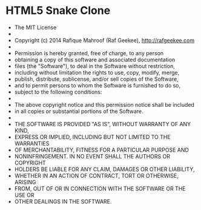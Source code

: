 # HTML5 Snake Clone


  * The MIT License
  *
  * Copyright (c) 2014 Rafique Mahroof (Raf Geekee), http://rafgeekee.com
  *
  * Permission is hereby granted, free of charge, to any person
  * obtaining a copy of this software and associated documentation
  * files (the "Software"), to deal in the Software without restriction,
  * including without limitation the rights to use, copy, modify, merge,
  * publish, distribute, sublicense, and/or sell copies of the Software,
  * and to permit persons to whom the Software is furnished to do so,
  * subject to the following conditions:
  *
  * The above copyright notice and this permission notice shall be included
  * in all copies or substantial portions of the Software.
  *
  * THE SOFTWARE IS PROVIDED "AS IS", WITHOUT WARRANTY OF ANY KIND,
  * EXPRESS OR IMPLIED, INCLUDING BUT NOT LIMITED TO THE WARRANTIES
  * OF MERCHANTABILITY, FITNESS FOR A PARTICULAR PURPOSE AND
  * NONINFRINGEMENT. IN NO EVENT SHALL THE AUTHORS OR COPYRIGHT
  * HOLDERS BE LIABLE FOR ANY CLAIM, DAMAGES OR OTHER LIABILITY,
  * WHETHER IN AN ACTION OF CONTRACT, TORT OR OTHERWISE, ARISING
  * FROM, OUT OF OR IN CONNECTION WITH THE SOFTWARE OR THE USE OR
  * OTHER DEALINGS IN THE SOFTWARE.